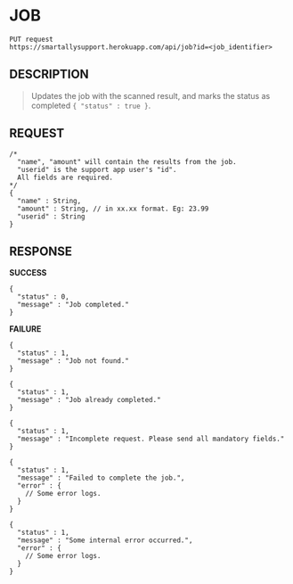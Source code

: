 JOB
==

```
PUT request
https://smartallysupport.herokuapp.com/api/job?id=<job_identifier>
```

DESCRIPTION
--

>Updates the job with the scanned result, and marks the status as completed `{ "status" : true }`.

REQUEST
--

```
/*
  "name", "amount" will contain the results from the job.
  "userid" is the support app user's "id".
  All fields are required.
*/
{
  "name" : String,
  "amount" : String, // in xx.xx format. Eg: 23.99
  "userid" : String
}
```

RESPONSE
--

**SUCCESS**

```
{
  "status" : 0,
  "message" : "Job completed."
}
```

**FAILURE**

```
{
  "status" : 1,
  "message" : "Job not found."
}
```

```
{
  "status" : 1,
  "message" : "Job already completed."
}
```

```
{
  "status" : 1,
  "message" : "Incomplete request. Please send all mandatory fields."
}
```

```
{
  "status" : 1,
  "message" : "Failed to complete the job.",
  "error" : {
    // Some error logs.
  }
}
```

```
{
  "status" : 1,
  "message" : "Some internal error occurred.",
  "error" : {
    // Some error logs.
  }
}
```
